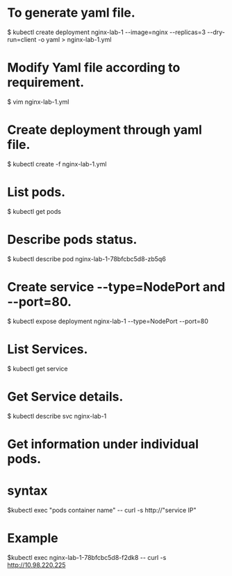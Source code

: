 # To generate yaml file.
$ kubectl create deployment nginx-lab-1 --image=nginx --replicas=3 --dry-run=client -o yaml > nginx-lab-1.yml

# Modify Yaml file according to requirement.
$ vim nginx-lab-1.yml

# Create deployment through yaml file.
$ kubectl create -f nginx-lab-1.yml

# List pods.
$ kubectl get pods

# Describe pods status.
$ kubectl describe pod nginx-lab-1-78bfcbc5d8-zb5q6

# Create service --type=NodePort and --port=80.
$ kubectl expose deployment nginx-lab-1 --type=NodePort --port=80

# List Services.
$ kubectl get service

# Get Service details.
$ kubectl describe svc nginx-lab-1

# Get information under individual pods.
# syntax
$kubectl exec "pods container name" -- curl -s http://"service IP"

# Example
$kubectl exec nginx-lab-1-78bfcbc5d8-f2dk8 -- curl -s http://10.98.220.225